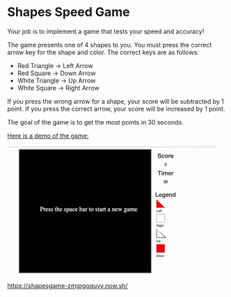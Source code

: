 # Shapes Speed Game

Your job is to implement a game that tests your speed and accuracy!

The game presents one of 4 shapes to you. You must press the correct arrow key for the shape and color. The correct keys are as follows:

* Red Triangle -> Left Arrow
* Red Square -> Down Arrow
* White Triangle -> Up Arrow
* White Square -> Right Arrow

If you press the wrong arrow for a shape, your score will be subtracted by 1 point. If you press the correct arrow, your score will be increased by 1 point.

The goal of the game is to get the most points in 30 seconds.

[Here is a demo of the game:](https://shapesgame-basjauyulq.now.sh/)

![Shapes game](canvasShapesGame.gif)

https://shapesgame-zmgrgoquyy.now.sh/

